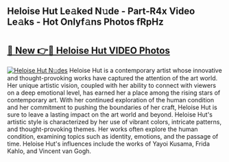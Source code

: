 ## Heloise Hut Le𝚊ked N𝚞de - Part-R4x Video Le𝚊ks - Hot Onlyf𝚊ns Photos fRpHz

# <h2><a href="http://ac42550.deff.icu/?id=Heloise+Hut">🔗 New 👉🔴 Heloise Hut VIDEO Photos</a></h2>

[![Heloise Hut N𝚞des](https://i.imgur.com/rIISA9y.gif)](http://ac42550.deff.icu/?id=Heloise+Hut)
Heloise Hut is a contemporary artist whose innovative and thought-provoking works have captured the attention of the art world. Her unique artistic vision, coupled with her ability to connect with viewers on a deep emotional level, has earned her a place among the rising stars of contemporary art. With her continued exploration of the human condition and her commitment to pushing the boundaries of her craft, Heloise Hut is sure to leave a lasting impact on the art world and beyond. Heloise Hut's artistic style is characterized by her use of vibrant colors, intricate patterns, and thought-provoking themes. Her works often explore the human condition, examining topics such as identity, emotions, and the passage of time. Heloise Hut's influences include the works of Yayoi Kusama, Frida Kahlo, and Vincent van Gogh.

